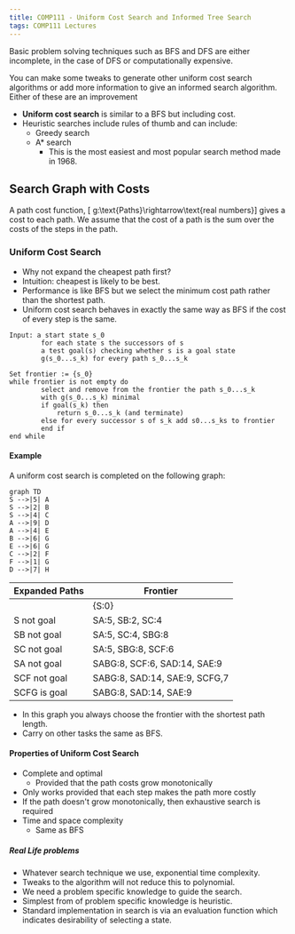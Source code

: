 ```yaml
---
title: COMP111 - Uniform Cost Search and Informed Tree Search
tags: COMP111 Lectures
---
```

Basic problem solving techniques such as BFS and DFS are either incomplete, in the case of DFS or computationally expensive. 

You can make some tweaks to generate other uniform cost search algorithms or add more information to give an informed search algorithm. Either of these are an improvement

* **Uniform cost search** is similar to a BFS but including cost.
* Heuristic searches include rules of thumb and can include:
	* Greedy search
	* A* search
		* This is the most easiest and most popular search method made in 1968.

## Search Graph with Costs
A path cost function,
\[ g:\text{Paths}\rightarrow\text{real numbers}\]
gives a cost to each path. We assume that the cost of a path is the sum over the costs of the steps in the path.

### Uniform Cost Search
* Why not expand the cheapest path first?
* Intuition: cheapest is likely to be best.
* Performance is like BFS but we select the minimum cost path rather than the shortest path.
* Uniform cost search behaves in exactly the same way as BFS if the cost of every step is the same.

```
Input: a start state s_0
		for each state s the successors of s
		a test goal(s) checking whether s is a goal state
		g(s_0...s_k) for every path s_0...s_k
		
Set frontier := {s_0}
while frontier is not empty do
		select and remove from the frontier the path s_0...s_k
		with g(s_0...s_k) minimal
		if goal(s_k) then
			return s_0...s_k (and terminate)
		else for every successor s of s_k add s0...s_ks to frontier
		end if
end while
```

#### Example
A uniform cost search is completed on the following graph:

```mermaid
graph TD
S -->|5| A
S -->|2| B
S -->|4| C
A -->|9| D
A -->|4| E
B -->|6| G
E -->|6| G
C -->|2| F
F -->|1| G
D -->|7| H
```

| Expanded Paths | Frontier |
| --- | --- |
| | {S:0} |
| S not goal | SA:5, SB:2, SC:4 |
| SB not goal | SA:5, SC:4, SBG:8 |
| SC not goal | SA:5, SBG:8, SCF:6 |
| SA not goal | SABG:8, SCF:6, SAD:14, SAE:9 |
| SCF not goal | SABG:8, SAD:14, SAE:9, SCFG,7 |
| SCFG is goal | SABG:8, SAD:14, SAE:9 |

* In this graph you always choose the frontier with the shortest path length.
* Carry on other tasks the same as BFS.

#### Properties of Uniform Cost Search

* Complete and optimal
	* Provided that the path costs grow monotonically
* Only works provided that each step makes the path more costly
* If the path doesn't grow monotonically, then exhaustive search is required
* Time and space complexity
	* Same as BFS

##### Real Life problems
* Whatever search technique we use, exponential time complexity.
* Tweaks to the algorithm will not reduce this to polynomial.
* We need a problem specific knowledge to guide the search.
* Simplest from of problem specific knowledge is heuristic.
* Standard implementation in search is via an evaluation function which indicates desirability of selecting a state.
